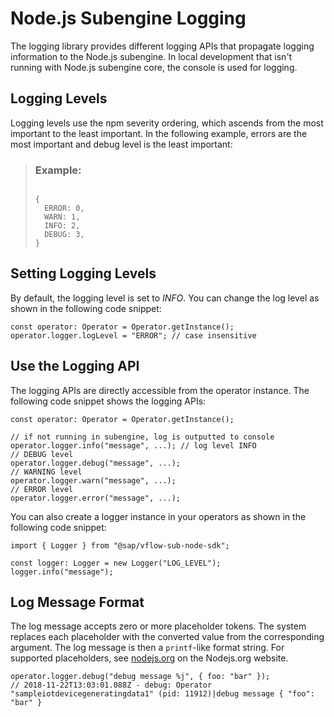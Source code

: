 <!-- loiod6fd4ced90b24533875ed2de7395f74a -->

# Node.js Subengine Logging

The logging library provides different logging APIs that propagate logging information to the Node.js subengine. In local development that isn't running with Node.js subengine core, the console is used for logging.



<a name="loiod6fd4ced90b24533875ed2de7395f74a__section_nhw_zn1_chb"/>

## Logging Levels

Logging levels use the npm severity ordering, which ascends from the most important to the least important. In the following example, errors are the most important and debug level is the least important:

> ### Example:  
> ```
> 
> {
>   ERROR: 0,
>   WARN: 1,
>   INFO: 2,
>   DEBUG: 3,
> }
> ```



<a name="loiod6fd4ced90b24533875ed2de7395f74a__section_hh3_d41_chb"/>

## Setting Logging Levels

By default, the logging level is set to *INFO*. You can change the log level as shown in the following code snippet:

```
const operator: Operator = Operator.getInstance();
operator.logger.logLevel = "ERROR"; // case insensitive
```



<a name="loiod6fd4ced90b24533875ed2de7395f74a__section_qtc_h41_chb"/>

## Use the Logging API

The logging APIs are directly accessible from the operator instance. The following code snippet shows the logging APIs:

```
const operator: Operator = Operator.getInstance();

// if not running in subengine, log is outputted to console
operator.logger.info("message", ...); // log level INFO
// DEBUG level
operator.logger.debug("message", ...);
// WARNING level
operator.logger.warn("message", ...);
// ERROR level
operator.logger.error("message", ...);
```

You can also create a logger instance in your operators as shown in the following code snippet:

```
import { Logger } from "@sap/vflow-sub-node-sdk";

const logger: Logger = new Logger("LOG_LEVEL");
logger.info("message");
```



<a name="loiod6fd4ced90b24533875ed2de7395f74a__section_kzq_m41_chb"/>

## Log Message Format

The log message accepts zero or more placeholder tokens. The system replaces each placeholder with the converted value from the corresponding argument. The log message is then a `printf`-like format string. For supported placeholders, see [nodejs.org](https://nodejs.org/dist/latest-v8.x/docs/api/util.html#util_util_format_format_args) on the Nodejs.org website.

```
operator.logger.debug("debug message %j", { foo: "bar" });
// 2018-11-22T13:03:01.088Z - debug: Operator "sampleiotdevicegeneratingdata1" (pid: 11912)|debug message { "foo": "bar" }
```

